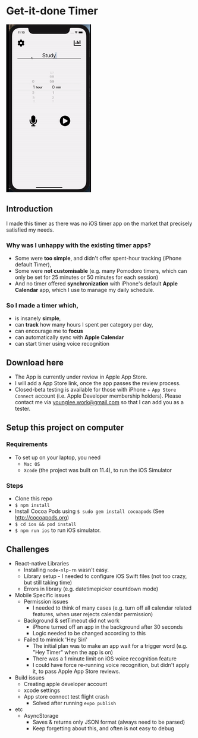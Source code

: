 # Get-it-done Timer
![](preview_1.gif)

## Introduction
I made this timer as there was no iOS timer app on the market that precisely satisfied my needs.

### Why was I unhappy with the existing timer apps?

- Some were **too simple**, and didn't offer spent-hour tracking (iPhone default Timer),
- Some were **not customisable** (e.g. many Pomodoro timers, which can only be set for 25 minutes or 50 minutes for each session)
- And no timer offered **synchronization** with iPhone's default **Apple Calendar** app, which I use to manage my daily schedule.

### So I made a timer which,
- is insanely **simple**,
- can **track** how many hours I spent per category per day,
- can encourage me to **focus**
- can automatically sync with **Apple Calendar**
- can start timer using voice recognition

## Download here
<!-- App store link with App Store icon -->
- The App is currently under review in Apple App Store.
- I will add a App Store link, once the app passes the review process.
- Closed-beta testing is available for those with iPhone + `App Store Connect` account (i.e. Apple Developer membership holders). Please contact me via younglee.work@gmail.com so that I can add you as a tester.

## Setup this project on computer
### Requirements
- To set up on your laptop, you need
    - `Mac OS`
    - `Xcode` (the project was built on 11.4), to run the iOS Simulator

### Steps
- Clone this repo
- `$ npm install`
- Install Cocoa Pods using `$ sudo gem install cocoapods` (See http://cocoapods.org)
- `$ cd ios && pod install`
- `$ npm run ios` to run iOS simulator.

## Challenges
- React-native Libraries
    - Installing `node-nlp-rn` wasn't easy.
    - Library setup - I needed to configure iOS Swift files (not too crazy, but still taking time)
    - Errors in library (e.g. datetimepicker countdown mode)
- Mobile Specific issues
    - Permission issues
        - I needed to think of many cases (e.g. turn off all calendar related features, when user rejects calendar permission)
    - Background & setTimeout did not work
        - iPhone turned off an app in the background after 30 seconds
        - Logic needed to be changed according to this
    - Failed to mimick 'Hey Siri' 
        - The initial plan was to make an app wait for a trigger word (e.g. "Hey Timer" when the app is on)
        - There was a 1 minute limit on iOS voice recognition feature
        - I could have force re-running voice recognition, but didn't apply it, to pass Apple App Store reviews.
- Build issues
    - Creating apple developer account
    - xcode settings
    - App store connect test flight crash
        - Solved after running `expo publish`
- etc
    - AsyncStorage 
        - Saves & returns only JSON format (always need to be parsed)
        - Keep forgetting about this, and often is not easy to debug
